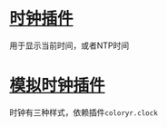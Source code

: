 # [时钟插件](ColorDesktop.ClockPlugin/)

用于显示当前时间，或者NTP时间

# [模拟时钟插件](ColorDesktop.AnalogClockPlugin/)

时钟有三种样式，依赖插件`coloryr.clock`